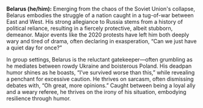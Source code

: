**Belarus (he/him):** Emerging from the chaos of the Soviet Union's collapse, Belarus embodies the struggle of a nation caught in a tug-of-war between East and West. His strong allegiance to Russia stems from a history of political reliance, resulting in a fiercely protective, albeit stubborn, demeanor. Major events like the 2020 protests have left him both deeply wary and tired of drama, often declaring in exasperation, “Can we just have a quiet day for once?”

In group settings, Belarus is the reluctant gatekeeper—often grumbling as he mediates between rowdy Ukraine and boisterous Poland. His deadpan humor shines as he boasts, “I’ve survived worse than this,” while revealing a penchant for excessive caution. He thrives on sarcasm, often dismissing debates with, “Oh great, more opinions.” Caught between being a loyal ally and a weary referee, he thrives on the irony of his situation, embodying resilience through humor.